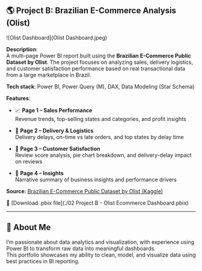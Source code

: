 ## 🌎 Project B: Brazilian E-Commerce Analysis (Olist)

![Olist Dashboard](Olist Dashboard.jpeg)

**Description**:  
A multi-page Power BI report built using the **Brazilian E-Commerce Public Dataset by Olist**. The project focuses on analyzing sales, delivery logistics, and customer satisfaction performance based on real transactional data from a large marketplace in Brazil.

**Tech stack**: Power BI, Power Query (M), DAX, Data Modeling (Star Schema)

**Features**:
- 📈 **Page 1 – Sales Performance**  
  Revenue trends, top-selling states and categories, and profit insights

- 🚚 **Page 2 – Delivery & Logistics**  
  Delivery delays, on-time vs late orders, and top states by delay time

- 🌟 **Page 3 – Customer Satisfaction**  
  Review score analysis, pie chart breakdown, and delivery-delay impact on reviews

- 📝 **Page 4 – Insights**  
  Narrative summary of business insights and performance drivers

**Source**: [Brazilian E-Commerce Public Dataset by Olist (Kaggle)](https://www.kaggle.com/datasets/olistbr/brazilian-ecommerce)

🔗 [Download .pbix file](./02 Project B - Olist Ecommerce Dashboard.pbix)

---

## 📌 About Me

I’m passionate about data analytics and visualization, with experience using Power BI to transform raw data into meaningful dashboards.  
This portfolio showcases my ability to clean, model, and visualize data using best practices in BI reporting.
